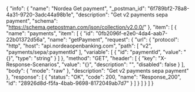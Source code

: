 {
  "info": {
    "name": "Nordea Get payment",
    "_postman_id": "6f789bf2-78a8-4a31-9720-3adc44a98b1e",
    "description": "Get v2 payments sepa payment",
    "schema": "https://schema.getpostman.com/json/collection/v2.0.0/"
  },
  "item": [
    {
      "name": "payments",
      "item": [
        {
          "id": "0fb2096f-e2e0-4da4-aab7-22b01372d56a",
          "name": "getPayment",
          "request": {
            "url": {
              "protocol": "http",
              "host": "api.nordeaopenbanking.com",
              "path": [
                "v2",
                "payments/sepa/:paymentId"
              ],
              "variable": [
                {
                  "id": "paymentId",
                  "value": "{}",
                  "type": "string"
                }
              ]
            },
            "method": "GET",
            "header": [
              {
                "key": "X-Response-Scenarios",
                "value": "{}",
                "description": "",
                "disabled": false
              }
            ],
            "body": {
              "mode": "raw"
            },
            "description": "Get v2 payments sepa payment"
          },
          "response": [
            {
              "status": "OK",
              "code": 200,
              "name": "Response_200",
              "id": "28926d8d-f5fa-4bab-9698-8172049ab7d7"
            }
          ]
        }
      ]
    }
  ]
}